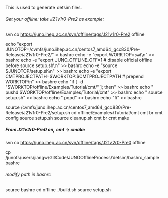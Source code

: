 This is used to generate detsim files.


###### Get your offline: take J21v1r0-Pre2 as example: ######
svn co https://juno.ihep.ac.cn/svn/offline/tags/J21v1r0-Pre2 offline

echo "export JUNOTOP=/cvmfs/juno.ihep.ac.cn/centos7_amd64_gcc830/Pre-Release/J21v1r0-Pre2/" > bashrc
echo -e "export WORKTOP=`pwd`\n" >> bashrc
echo -e "export JUNO_OFFLINE_OFF=1 # disable official offline before source setup.sh\n" >> bashrc
echo -e "source \$JUNOTOP/setup.sh\n" >> bashrc
echo -e "export CMTPROJECTPATH=\$WORKTOP:\$CMTPROJECTPATH # prepend WORKTOP\n" >> bashrc
echo "if [ -d \"\$WORKTOP/offline/Examples/Tutorial/cmt/\" ]; then" >> bashrc
echo "    pushd \$WORKTOP/offline/Examples/Tutorial/cmt" >> bashrc
echo "    source setup.sh" >> bashrc
echo "    popd" >> bashrc
echo "fi" >> bashrc

source /cvmfs/juno.ihep.ac.cn/centos7_amd64_gcc830/Pre-Release/J21v1r0-Pre2/setup.sh
cd offline/Examples/Tutorial/cmt
cmt br cmt config
source setup.sh
source cleanup.sh
cmt br cmt make

##### From J21v2r0-Pre0 on, cmt -> cmake ####
svn co https://juno.ihep.ac.cn/svn/offline/tags/J21v2r0-Pre0 offline

cp /junofs/users/jiangw/GitCode/JUNOOfflineProcess/detsim/bashrc_sample bashrc
###### modify path in bashrc ######
source bashrc
cd offline
./build.sh
source setup.sh